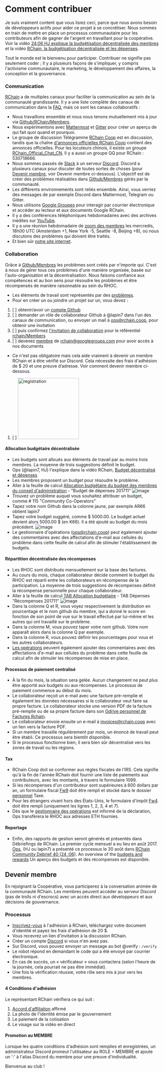 # Comment contribuer

Je suis vraiment content que vous lisiez ceci, parce que nous avons besoin de développeurs actifs pour aider ce projet à se concrétiser. Nous sommes en train de mettre en place un processus communautaire pour les contributeurs afin de gagner de l'argent en travaillant pour la coopérative. Voir la vidéo [24:06 HJ explique la budgétisation décentralisée des membres](https://www.youtube.com/watch?v=7Li4g4qDF6M&t=1486s) et la vidéo [RChain, la budgétisation décentralisée et les dépenses](https://www.youtube.com/watch?v=m6xiTWbEdpA).

Tout le monde est le bienvenu pour participer. Contribuer ne signifie pas seulement coder ; Il y a plusieurs façons de s'impliquer, y compris l'activisme communautaire, le marketing, le développement des affaires, la conception et la gouvernance.

### Communication 
[RChain](https://rchain.coop) a de multiples canaux pour faciliter la communication au sein de la communauté grandissante. Il y a une liste complète des canaux de communication dans la [FAQ](https://github.com/rchain/reference/blob/master/faq.md), mais ce sont les canaux collaboratifs :
-	Nous travaillons ensemble et nous nous tenons mutuellement mis à jour via [Github/RChain/Members](https://github.com/rchain/Members).
-	Nous expérimentons avec [Mattermost](https://rchain.divvydao.net/community/channels/town-square) et [Gitter](https://gitter.im/rchain/Rholang) pour créer un aperçu de qui fait quoi quand et pourquoi.
-	Le groupe de discussion Télégramme [RChain Coop](https://t.me/rchain_coop) est en discussion, tandis que la chaîne [d'annonces officielles RChain Coop](https://t.me/rchain_official) contient des annonces officielles. Pour les locuteurs chinois, il existe un groupe [RChain_Official_Chat_CN](https://t.me/RChain_Official_Chat_CN). Il y a aussi un groupe QQ pour RChain : 530718666.
-	Nous sommes passés de [Slack](https://ourchain.slack.com/messages?) à un serveur [Discord](https://discord.gg/fvY8qhx). Discord a plusieurs canaux pour discuter de toutes sortes de choses (pour [Devenir membre](#devenir-membre), voir Devenir membre ci-dessous). L'objectif est de créer des problèmes réalisables dans [Github/Membres](https://github.com/rchain/Members/) gérés par la communauté.
-	Les différents environnements sont reliés ensemble. Ainsi, vous verriez des messages de par exemple Discord dans Mattermost, Telegram ou Gitter.
-	Nous utilisons [Google Groupes](https://groups.google.com/forum/#!forum/rchain) pour interagir par courrier électronique et accéder au lecteur et aux documents Google RChain.
-	Il y a des conférences téléphoniques hebdomadaires avec des archives inédites sur [YouTube](https://www.youtube.com/channel/UCSS3jCffMiz574_q64Ukj_w).
-	Il y a une réunion hebdomadaire de [zoom des membres](https://zoom.us/s/197490909) les mercredis, 18h00 UTC (Amsterdam +1, New York -5, Seattle -8, Beijing +8), où nous discutons des problèmes qui doivent être traités.
-	Et bien sûr [notre site internet](https://rchain.coop).

### Collaboration

Grâce à [Github/Membres](https://github.com/rchain/Members/) les problèmes sont créés par n'importe qui. C'est à nous de gérer tous ces problèmes d'une manière organisée, basée sur l'auto-organisation et la décentralisation. Nous faisons confiance aux compétences et au bon sens pour résoudre les problèmes et être récompensés de manière raisonnable au sein du RHOC.

-	Les éléments de travail sont représentés par des [problèmes](https://github.com/rchain/Members/issues/).
-	Pour en créer un ou joindre un projet sur un, vous devez :

1. [ ] obtenir/avoir un [compte Github](https://github.com/rchain/Members/)
2. [ ] demander un rôle de collaborateur Github à @lapin7 dans l'un des canaux de communication, ou envoyer un mail à [ops@rchain.coop](ops@rchain.coop), pour obtenir une invitation
3. [ ] puis confirmez [l'invitation de collaboration](https://github.com/rchain/Members/invitations) pour le référentiel [rchain/Members](https://github.com/rchain/Members)
4. [ ] devenez [membre](https://groups.google.com/forum/#!pendingmember/rchain/join) de rchain@googlegroups.com pour avoir accès à nos documents

-	Ce n'est pas obligatoire mais cela aide vraiment à devenir un membre RChain et à être vérifié sur Discord. Cela nécessite des frais d'adhésion de $ 20 et une preuve d’adresse. Voir comment devenir membre ci-dessous.
1. [ ] <img src="https://user-images.githubusercontent.com/1913335/32598353-e489f158-c539-11e7-9656-4bcbb55718d2.png" alt="registration" width="200" />
<!-- 2. [ ] This is the #bounties channel in Discord:
  ![image](https://user-images.githubusercontent.com/1913335/32598502-3f0ddc98-c53a-11e7-85e9-f95fc799dede.png) -->
  
#### Allocation budgétaire décentralisée
-	Les budgets sont alloués aux éléments de travail par au moins trois membres. La moyenne de trois suggestions définit le budget.
-	Ops (@lapin7, HJ) l'explique dans la vidéo RChain, [Budget décentralisé et dépenses](https://www.youtube.com/watch?v=m6xiTWbEdpA)
-	Les membres proposent un budget pour résoudre le problème.
-	Aller à la feuille de calcul [Allocation budgétaire du budget des membres du conseil d'administration](https://docs.google.com/spreadsheets/d/1uxuxx8YN17KCIWcH1cUoGuSm2hAnIya2iAc6wxoaq1o/edit#gid=634479823) - "Budget de dépenses 201711" 
![image](https://user-images.githubusercontent.com/1913335/32597438-01a23d84-c537-11e7-916e-c9f12df80480.png)
-	Trouvez un problème auquel vous souhaitez attribuer un budget, comme # 115 "Community Co-Operators"
-	Tapez votre nom Github dans la colonne jaune, par exemple AR66 obtient lapin7
-	Tapez votre budget suggéré, comme $ 5000.00. Le budget actuel devient alors 5000.00 $ (en K66). Il a été ajouté au budget du mois précédent.
![image](https://user-images.githubusercontent.com/1913335/32597751-ed21061e-c537-11e7-9a0b-c9cccc48bc86.png)
-	Le gestionnaire d'opérations ([ops@rchain.coop](ops@rchain.coop)) peut également ajouter des commentaires avec des affectations d'e-mail aux cellules du problème dans cette feuille de calcul afin de stimuler l'établissement de budgets.

#### Répartition décentralisée des récompenses
-	Les RHOC sont distribués mensuellement sur la base des factures.
-	Au cours du mois, chaque collaborateur décide comment le budget du RHOC est réparti entre les collaborateurs en récompense de la participation. La moyenne de trois suggestions de récompenses définit la récompense personnelle pour chaque collaborateur.
-	Aller à la feuille de calcul [TAB Allocation budgétaire](https://docs.google.com/spreadsheets/d/1uxuxx8YN17KCIWcH1cUoGuSm2hAnIya2iAc6wxoaq1o/edit#gid=634479823) - TAB Dépenses "Récompenses 201711"
![image](https://user-images.githubusercontent.com/1913335/32599161-f91d53f6-c53b-11e7-9ee8-8b31733b98fb.png)
-	Dans la colonne Q et R, vous voyez respectivement la distribution en pourcentage et le nom github du membre, qui a donné le score en fonction de son point de vue sur le travail effectué par lui-même et les autres qui ont travaillé sur le problème.
-	Dans la colonne M, vous pouvez taper votre nom github. Votre nom apparaît alors dans la colonne Q par exemple.
-	Dans la colonne R, vous pouvez définir les pourcentages pour vous et les autres collaborateurs.
-	[Les opérations](ops@rchain.coop) peuvent également ajouter des commentaires avec des affectations d'e-mail aux cellules du problème dans cette feuille de calcul afin de stimuler les récompenses de mise en place.

#### Processus de paiement centralisé
-	À la fin du mois, la situation sera gelée. Aucun changement ne peut plus être apporté aux budgets ou aux récompenses. Le processus de paiement commence au début du mois.
-	Le collaborateur reçoit un e-mail avec une facture pré-remplie et également les données nécessaires si le collaborateur veut faire sa propre facture. Le collaborateur stocke une version PDF de la facture pré-remplie ou de sa propre facture dans son [Gdrive personnel de Factures Rchain](https://drive.google.com/drive/folders/0B5I9qM5f_1cfeUZoV01EYjdmOEE).
-	Le collaborateur envoie ensuite un e-mail à [invoices@rchain.coop](invoices@rchain.coop) avec un lien vers la facture PDF.
-	Si un membre travaille régulièrement par mois, un énoncé de travail peut être établi. Ce processus sera bientôt disponible.
-	Si le processus fonctionne bien, il sera bien sûr décentralisé vers les zones de travail ou les régions.

#### Tax
-	RChain Coop doit se conformer aux règles fiscales de l'IRS. Cela signifie qu'à la fin de l'année RChain doit fournir une liste de paiements aux contributeurs, avec les montants, à travers le formulaire 1099.
-	Si les récompenses d'un contributeur sont supérieures à 600 dollars par an, un formulaire fiscal [Fw9](https://www.irs.gov/pub/irs-pdf/fw9.pdf) doit être rempli et stocké dans le dossier [personnel](https://drive.google.com/drive/folders/0B5I9qM5f_1cfeUZoV01EYjdmOEE) Taxe.
-	Pour les étrangers vivant hors des États-Unis, le formulaire d'impôt [Fw4](https://www.irs.gov/pub/irs-pdf/fw4.pdf) doit être rempli (uniquement les lignes 1, 2, 3, 4 et 7).
-	Dès que le [gestionnaire des opérations](ops@rchain.coop) est informé de la déclaration, Ops transfèrera le RHOC aux adresses ETH fournies.
#### Reportage
- Enfin, des rapports de gestion seront générés et présentés dans Débriefings de RChain.
Le premier cycle mensuel a eu lieu en août 2017. [Ops](ops@rchain.coop), (HJ ou lapin7) a présenté ce processus le 30 août dans [RChain Community Debrief 40 (24 :06)](https://www.youtube.com/watch?v=7Li4g4qDF6M&t=1486s). An overview of the [budgets and rewards](https://docs.google.com/spreadsheets/d/1uxuxx8YN17KCIWcH1cUoGuSm2hAnIya2iAc6wxoaq1o/edit#gid=1751357908) Un aperçu des budgets et des récompenses est disponible.

## Devenir membre
En rejoignant la Coopérative, vous participerez à la conversation animée de la communauté RChain. Les membres peuvent accéder au serveur Discord (pas de trolls ni d'escrocs) avec un accès direct aux développeurs et aux décisions de gouvernance.

### Processus

-	[Inscrivez-vous](https://member.rchain.coop/#/sign-up) à l'adhésion à RChain, téléchargez votre document d'identité et payez les frais d'adhésion de 20 $.
-	Vous recevrez un lien d'invitation à la discussion RChain.
-	Créer un compte [Discord](https://discordapp.com/) si vous n'en avez pas.
-	Sur Discord, vous pouvez envoyer un message au bot @verify : 
```/verify```
-	Le robot répond en demandant le code qui a été envoyé par courrier électronique.
-	En cas de succès, un « vérificateur » vous contactera (selon l'heure de la journée, cela pourrait ne pas être immédiat).
-	Une fois la vérification réussie, votre rôle sera mis à jour vers les membres.

#### 4 Conditions d'adhésion

Le représentant RChain vérifiera ce qui suit :
1.	[Accord d'affiliation](https://github.com/rchain/legaldocs/blob/master/Coop%20Membership%20Agreement.pdf) affirmé
2.	La photo de l'identité émise par le gouvernement
3.	Le paiement de la cotisation
4.	Le visage sur la vidéo en direct

#### Promotion au MEMBRE

Lorsque les quatre conditions d'adhésion sont remplies et enregistrées, un administrateur Discord promeut l'utilisateur au ROLE = MEMBRE et ajoute un ':' à l'alias Discord du membre pour une preuve d'individualité.

Bienvenue au club !
 

